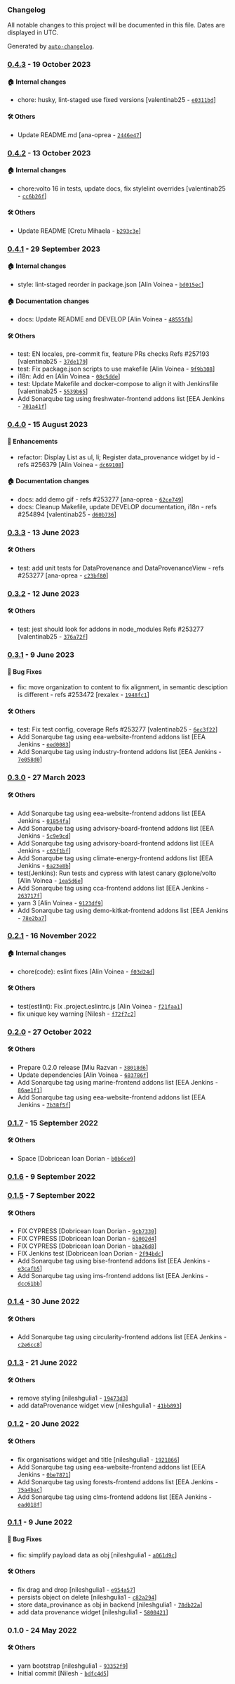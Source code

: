 ### Changelog

All notable changes to this project will be documented in this file. Dates are displayed in UTC.

Generated by [`auto-changelog`](https://github.com/CookPete/auto-changelog).

### [0.4.3](https://github.com/eea/volto-widget-dataprovenance/compare/0.4.2...0.4.3) - 19 October 2023

#### :house: Internal changes

- chore: husky, lint-staged use fixed versions [valentinab25 - [`e0311bd`](https://github.com/eea/volto-widget-dataprovenance/commit/e0311bd1720517c3c347d0aa9e50a86b4a240c1a)]

#### :hammer_and_wrench: Others

- Update README.md [ana-oprea - [`2446e47`](https://github.com/eea/volto-widget-dataprovenance/commit/2446e47ab4560f554bfa76e4df61d9487b235b3e)]
### [0.4.2](https://github.com/eea/volto-widget-dataprovenance/compare/0.4.1...0.4.2) - 13 October 2023

#### :house: Internal changes

- chore:volto 16 in tests, update docs, fix stylelint overrides [valentinab25 - [`cc6b26f`](https://github.com/eea/volto-widget-dataprovenance/commit/cc6b26f83a9d8267c2960b0ef4169d559b55f490)]

#### :hammer_and_wrench: Others

- Update README [Cretu Mihaela - [`b293c3e`](https://github.com/eea/volto-widget-dataprovenance/commit/b293c3e59b8fee61ef1058b60477b9c9ed204e22)]
### [0.4.1](https://github.com/eea/volto-widget-dataprovenance/compare/0.4.0...0.4.1) - 29 September 2023

#### :house: Internal changes

- style: lint-staged reorder in package.json [Alin Voinea - [`bd015ec`](https://github.com/eea/volto-widget-dataprovenance/commit/bd015ec21b3458de74f996da4b39ec8ae4eba316)]

#### :house: Documentation changes

- docs: Update README and DEVELOP [Alin Voinea - [`48555fb`](https://github.com/eea/volto-widget-dataprovenance/commit/48555fbfaecf0eca03a298286002745b157b108c)]

#### :hammer_and_wrench: Others

- test: EN locales, pre-commit fix, feature PRs checks Refs #257193 [valentinab25 - [`37de179`](https://github.com/eea/volto-widget-dataprovenance/commit/37de179b11ee988c31345dce4f5d0a7f2afcf384)]
- test: Fix package.json scripts to use makefile [Alin Voinea - [`9f9b308`](https://github.com/eea/volto-widget-dataprovenance/commit/9f9b3087025f313b34f75162923e4b2c85a70c82)]
- i18n: Add en [Alin Voinea - [`08c5dde`](https://github.com/eea/volto-widget-dataprovenance/commit/08c5dde9bd73f219a9b35f2806e1168cad7d1763)]
- test: Update Makefile and docker-compose to align it with Jenkinsfile [valentinab25 - [`5539b65`](https://github.com/eea/volto-widget-dataprovenance/commit/5539b651a7d841663b85c2a0d45eee3c21a6aeba)]
- Add Sonarqube tag using freshwater-frontend addons list [EEA Jenkins - [`701a41f`](https://github.com/eea/volto-widget-dataprovenance/commit/701a41f1f23dac4c97153961df04d6013c5e27ac)]
### [0.4.0](https://github.com/eea/volto-widget-dataprovenance/compare/0.3.3...0.4.0) - 15 August 2023

#### :nail_care: Enhancements

- refactor: Display List as ul, li; Register data_provenance widget by id - refs #256379 [Alin Voinea - [`dc69108`](https://github.com/eea/volto-widget-dataprovenance/commit/dc691081d050a18eee8984096b2e0e7f9f80125d)]

#### :house: Documentation changes

- docs: add demo gif - refs #253277 [ana-oprea - [`62ce749`](https://github.com/eea/volto-widget-dataprovenance/commit/62ce749bd50f06696cad1b069f0b3d44b7c9d094)]
- docs: Cleanup Makefile, update DEVELOP documentation, i18n - refs #254894 [valentinab25 - [`d60b736`](https://github.com/eea/volto-widget-dataprovenance/commit/d60b7360fd95788be6b122473d1a93ff9047b6d2)]

### [0.3.3](https://github.com/eea/volto-widget-dataprovenance/compare/0.3.2...0.3.3) - 13 June 2023

#### :hammer_and_wrench: Others

- test: add unit tests for DataProvenance and DataProvenanceView - refs #253277 [ana-oprea - [`c23bf80`](https://github.com/eea/volto-widget-dataprovenance/commit/c23bf80e05b27ebf504b6273ec238da3c94743c8)]
### [0.3.2](https://github.com/eea/volto-widget-dataprovenance/compare/0.3.1...0.3.2) - 12 June 2023

#### :hammer_and_wrench: Others

- test: jest should look for addons in node_modules Refs #253277 [valentinab25 - [`376a72f`](https://github.com/eea/volto-widget-dataprovenance/commit/376a72f4a7ee4de5b65949defd8b807afad60197)]
### [0.3.1](https://github.com/eea/volto-widget-dataprovenance/compare/0.3.0...0.3.1) - 9 June 2023

#### :bug: Bug Fixes

- fix: move organization to content to fix alignment, in semantic desciption is different - refs #253472 [rexalex - [`1948fc1`](https://github.com/eea/volto-widget-dataprovenance/commit/1948fc18a117ff01333fd0b70a7e460717e02437)]

#### :hammer_and_wrench: Others

- test: Fix test config, coverage Refs #253277 [valentinab25 - [`6ec3f22`](https://github.com/eea/volto-widget-dataprovenance/commit/6ec3f222da9112c3a721d8a39ec5926400a06863)]
- Add Sonarqube tag using eea-website-frontend addons list [EEA Jenkins - [`eed0083`](https://github.com/eea/volto-widget-dataprovenance/commit/eed0083cc0dd618028334874fbe00fcdef277b8f)]
- Add Sonarqube tag using industry-frontend addons list [EEA Jenkins - [`7e058d0`](https://github.com/eea/volto-widget-dataprovenance/commit/7e058d06b1daaa142ecb82ffbc5c2969266e455e)]
### [0.3.0](https://github.com/eea/volto-widget-dataprovenance/compare/0.2.1...0.3.0) - 27 March 2023

#### :hammer_and_wrench: Others

- Add Sonarqube tag using eea-website-frontend addons list [EEA Jenkins - [`01854fa`](https://github.com/eea/volto-widget-dataprovenance/commit/01854fa55af7377ff97b8112f7c5688a70c92907)]
- Add Sonarqube tag using advisory-board-frontend addons list [EEA Jenkins - [`5c9e9cd`](https://github.com/eea/volto-widget-dataprovenance/commit/5c9e9cd9707b1c952bdf23dc16fae155241de2c1)]
- Add Sonarqube tag using advisory-board-frontend addons list [EEA Jenkins - [`c63f1bf`](https://github.com/eea/volto-widget-dataprovenance/commit/c63f1bf239245e6808ad30013569f4560b084608)]
- Add Sonarqube tag using climate-energy-frontend addons list [EEA Jenkins - [`6a23e8b`](https://github.com/eea/volto-widget-dataprovenance/commit/6a23e8bf3906c56b1cac91108c6288f6cbbc5583)]
- test(Jenkins): Run tests and cypress with latest canary @plone/volto [Alin Voinea - [`1ea5d6e`](https://github.com/eea/volto-widget-dataprovenance/commit/1ea5d6e33d8e541cfd26de0c91f186221bb15496)]
- Add Sonarqube tag using cca-frontend addons list [EEA Jenkins - [`263717f`](https://github.com/eea/volto-widget-dataprovenance/commit/263717fd40985ec0ee74fa29ef0f1748435c2024)]
- yarn 3 [Alin Voinea - [`9123df9`](https://github.com/eea/volto-widget-dataprovenance/commit/9123df9c7eb69d595e9786c456c01cd492983621)]
- Add Sonarqube tag using demo-kitkat-frontend addons list [EEA Jenkins - [`78e2ba7`](https://github.com/eea/volto-widget-dataprovenance/commit/78e2ba79207d6705231c1c638ccbf81062ff8b92)]
### [0.2.1](https://github.com/eea/volto-widget-dataprovenance/compare/0.2.0...0.2.1) - 16 November 2022

#### :house: Internal changes

- chore(code): eslint fixes [Alin Voinea - [`f03d24d`](https://github.com/eea/volto-widget-dataprovenance/commit/f03d24d9f18d381a78c3d0338ebfd045bd6750dd)]

#### :hammer_and_wrench: Others

- test(estlint): Fix .project.eslintrc.js [Alin Voinea - [`f21faa1`](https://github.com/eea/volto-widget-dataprovenance/commit/f21faa195d581066175a9305128cc12fd9ee21fa)]
- fix unique key warning [Nilesh - [`f72f7c2`](https://github.com/eea/volto-widget-dataprovenance/commit/f72f7c2ff7f15f5a83c9be04da0e72c9455ccf09)]
### [0.2.0](https://github.com/eea/volto-widget-dataprovenance/compare/0.1.7...0.2.0) - 27 October 2022

#### :hammer_and_wrench: Others

- Prepare 0.2.0 release [Miu Razvan - [`38018d6`](https://github.com/eea/volto-widget-dataprovenance/commit/38018d6d9b9acd660a35706f22eb5be3ae53a16e)]
- Update dependencies [Alin Voinea - [`683786f`](https://github.com/eea/volto-widget-dataprovenance/commit/683786f502d19ba83f62cf10c800f61b5fdaed3e)]
- Add Sonarqube tag using marine-frontend addons list [EEA Jenkins - [`86ae1f1`](https://github.com/eea/volto-widget-dataprovenance/commit/86ae1f1ebe080dc851af85e4de1f33c51c3b643b)]
- Add Sonarqube tag using eea-website-frontend addons list [EEA Jenkins - [`7b38f5f`](https://github.com/eea/volto-widget-dataprovenance/commit/7b38f5fa80a095b5c9529fd63a8cc09cbbf9067c)]
### [0.1.7](https://github.com/eea/volto-widget-dataprovenance/compare/0.1.6...0.1.7) - 15 September 2022

#### :hammer_and_wrench: Others

- Space [Dobricean Ioan Dorian - [`b0b6ce9`](https://github.com/eea/volto-widget-dataprovenance/commit/b0b6ce9f63983bc5c5250c867fea1eb31bd93758)]
### [0.1.6](https://github.com/eea/volto-widget-dataprovenance/compare/0.1.5...0.1.6) - 9 September 2022

### [0.1.5](https://github.com/eea/volto-widget-dataprovenance/compare/0.1.4...0.1.5) - 7 September 2022

#### :hammer_and_wrench: Others

- FIX CYPRESS [Dobricean Ioan Dorian - [`9cb7330`](https://github.com/eea/volto-widget-dataprovenance/commit/9cb7330f704e6097a57beecea93d39b58748f274)]
- FIX CYPRESS [Dobricean Ioan Dorian - [`61002d4`](https://github.com/eea/volto-widget-dataprovenance/commit/61002d46536297cde9d3d19c1937e4a4e05209a2)]
- FIX CYPRESS [Dobricean Ioan Dorian - [`bba26d8`](https://github.com/eea/volto-widget-dataprovenance/commit/bba26d88ea38288fd8d45431a2af56feef6cb718)]
- FIX Jenkins test [Dobricean Ioan Dorian - [`2f94bdc`](https://github.com/eea/volto-widget-dataprovenance/commit/2f94bdcc5eeee4306e592e95d5869992e234d17e)]
- Add Sonarqube tag using bise-frontend addons list [EEA Jenkins - [`e3cafb5`](https://github.com/eea/volto-widget-dataprovenance/commit/e3cafb546cd846364cdb9e65f60aa07ec03217a4)]
- Add Sonarqube tag using ims-frontend addons list [EEA Jenkins - [`dcc61bb`](https://github.com/eea/volto-widget-dataprovenance/commit/dcc61bb61060a9d5227df46d21dfb591ad1a14cd)]
### [0.1.4](https://github.com/eea/volto-widget-dataprovenance/compare/0.1.3...0.1.4) - 30 June 2022

#### :hammer_and_wrench: Others

- Add Sonarqube tag using circularity-frontend addons list [EEA Jenkins - [`c2e6cc8`](https://github.com/eea/volto-widget-dataprovenance/commit/c2e6cc8e1b1d33c59b57516e213d6d2c0bdcb794)]
### [0.1.3](https://github.com/eea/volto-widget-dataprovenance/compare/0.1.2...0.1.3) - 21 June 2022

#### :hammer_and_wrench: Others

- remove styling [nileshgulia1 - [`19473d3`](https://github.com/eea/volto-widget-dataprovenance/commit/19473d39e67ef5041f49affaae630debca91da8f)]
- add dataProvenance widget view [nileshgulia1 - [`41bb893`](https://github.com/eea/volto-widget-dataprovenance/commit/41bb8936a437665c67e7a6e147c40cca6a370bb5)]
### [0.1.2](https://github.com/eea/volto-widget-dataprovenance/compare/0.1.1...0.1.2) - 20 June 2022

#### :hammer_and_wrench: Others

- fix organisations widget and title [nileshgulia1 - [`1921866`](https://github.com/eea/volto-widget-dataprovenance/commit/1921866f01a0c2543bb9cd34d42d7aa93c9675f4)]
- Add Sonarqube tag using eea-website-frontend addons list [EEA Jenkins - [`0be7871`](https://github.com/eea/volto-widget-dataprovenance/commit/0be7871ec0b8dc8dbb328604aa0c59e92c116951)]
- Add Sonarqube tag using forests-frontend addons list [EEA Jenkins - [`75a4bac`](https://github.com/eea/volto-widget-dataprovenance/commit/75a4baca82c4be52df0dfd8927a26ff2fcd868e2)]
- Add Sonarqube tag using clms-frontend addons list [EEA Jenkins - [`ead018f`](https://github.com/eea/volto-widget-dataprovenance/commit/ead018fbae9cc80468e489199b8df1573b343394)]
### [0.1.1](https://github.com/eea/volto-widget-dataprovenance/compare/0.1.0...0.1.1) - 9 June 2022

#### :bug: Bug Fixes

- fix: simplify payload data as obj [nileshgulia1 - [`a061d9c`](https://github.com/eea/volto-widget-dataprovenance/commit/a061d9cdcb5e56aa4be2358ea6ccd8d9e23d7ac3)]

#### :hammer_and_wrench: Others

- fix drag and drop [nileshgulia1 - [`e954a57`](https://github.com/eea/volto-widget-dataprovenance/commit/e954a57bce8400a2e27ad041030199e07c72679c)]
- persists object on delete [nileshgulia1 - [`c82a294`](https://github.com/eea/volto-widget-dataprovenance/commit/c82a294ef1d38d8a57e04636f78d47a742149eb0)]
- store data_provinance as obj in backend [nileshgulia1 - [`78db22a`](https://github.com/eea/volto-widget-dataprovenance/commit/78db22ab550f3a0363fafd2c75d84ed2a087db1b)]
- add data provenance widget [nileshgulia1 - [`5800421`](https://github.com/eea/volto-widget-dataprovenance/commit/5800421466ad9e14f0bd2ee4a94c7a14bfed72ed)]
### 0.1.0 - 24 May 2022

#### :hammer_and_wrench: Others

- yarn bootstrap [nileshgulia1 - [`93352f9`](https://github.com/eea/volto-widget-dataprovenance/commit/93352f99891aaef0da8b16c32328f0914c3f2e91)]
- Initial commit [Nilesh - [`bdfc4d5`](https://github.com/eea/volto-widget-dataprovenance/commit/bdfc4d54dcd8673838e81c362e8872d4b7530643)]
